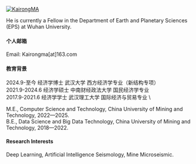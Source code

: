 

[![KairongMA](https://img.shields.io/badge/senli1073-github-blue?logo=github)](https://github.com/senli1073)

He is currently a Fellow in the Department of Earth and Planetary Sciences (EPS) at Wuhan University.

#### 个人邮箱

Email: Kairongma[at]163.com 

#### 教育背景
2024.9-至今   经济学博士 武汉大学 西方经济学专业（新结构专项） \
2021.9-2024.6 经济学硕士 中南财经政法大学 国民经济学专业 \
2017.9-2021.6 经济学学士 武汉理工大学 国际经济与贸易专业 \

M.E., Computer Science and Technology, China University of Mining and Technology, 2022—2025.\
B.E., Data Science and Big Data Technology, China University of Mining and Technology, 2018—2022.

#### Research Interests
Deep Learning, Artificial Intelligence Seismology, Mine Microseismic.

